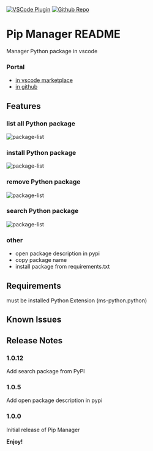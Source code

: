 [github-shield]: https://img.shields.io/github/stars/slightc/pip-manager?style=social
[github-url]: https://github.com/slightc/pip-manager
[vscode-shield]: https://img.shields.io/visual-studio-marketplace/i/slightc.pip-manager?logo=visual-studio-code&style=social
[vscode-url]: https://marketplace.visualstudio.com/items?itemName=slightc.pip-manager

[![VSCode Plugin][vscode-shield]][vscode-url]
[![Github Repo][github-shield]][github-url]

# Pip Manager README

Manager Python package in vscode

### Portal
* [in vscode marketplace](https://marketplace.visualstudio.com/items?itemName=slightc.pip-manager)
* [in github](https://github.com/slightc/pip-manager)

## Features

### list all Python package
![package-list](https://gitee.com/slightc/pip-manager/raw/main/doc/img/package-list.png)

### install Python package
![package-list](https://gitee.com/slightc/pip-manager/raw/main/doc/img/package-add.png)

### remove Python package
![package-list](https://gitee.com/slightc/pip-manager/raw/main/doc/img/package-remove.png)

### search Python package
![package-list](https://gitee.com/slightc/pip-manager/raw/main/doc/img/package-search.png)

### other
* open package description in pypi
* copy package name
* install package from requirements.txt


## Requirements

must be installed Python Extension (ms-python.python)

## Known Issues

## Release Notes

### 1.0.12

Add search package from PyPI

### 1.0.5

Add open package description in pypi
### 1.0.0

Initial release of Pip Manager


**Enjoy!**
